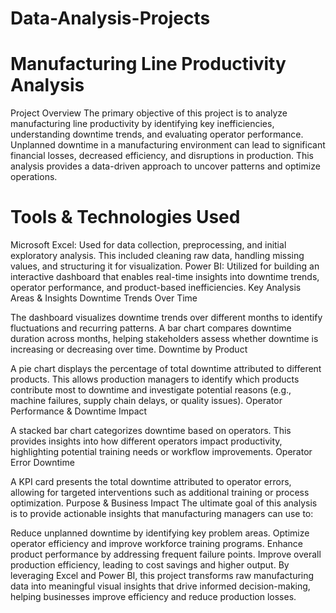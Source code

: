 # Data-Analysis-Projects

# Manufacturing Line Productivity Analysis
Project Overview
The primary objective of this project is to analyze manufacturing line productivity by identifying key inefficiencies, understanding downtime trends, and evaluating operator performance. Unplanned downtime in a manufacturing environment can lead to significant financial losses, decreased efficiency, and disruptions in production. This analysis provides a data-driven approach to uncover patterns and optimize operations.

# Tools & Technologies Used
Microsoft Excel: Used for data collection, preprocessing, and initial exploratory analysis. This included cleaning raw data, handling missing values, and structuring it for visualization.
Power BI: Utilized for building an interactive dashboard that enables real-time insights into downtime trends, operator performance, and product-based inefficiencies.
Key Analysis Areas & Insights
Downtime Trends Over Time

The dashboard visualizes downtime trends over different months to identify fluctuations and recurring patterns.
A bar chart compares downtime duration across months, helping stakeholders assess whether downtime is increasing or decreasing over time.
Downtime by Product

A pie chart displays the percentage of total downtime attributed to different products.
This allows production managers to identify which products contribute most to downtime and investigate potential reasons (e.g., machine failures, supply chain delays, or quality issues).
Operator Performance & Downtime Impact

A stacked bar chart categorizes downtime based on operators.
This provides insights into how different operators impact productivity, highlighting potential training needs or workflow improvements.
Operator Error Downtime

A KPI card presents the total downtime attributed to operator errors, allowing for targeted interventions such as additional training or process optimization.
Purpose & Business Impact
The ultimate goal of this analysis is to provide actionable insights that manufacturing managers can use to:

Reduce unplanned downtime by identifying key problem areas.
Optimize operator efficiency and improve workforce training programs.
Enhance product performance by addressing frequent failure points.
Improve overall production efficiency, leading to cost savings and higher output.
By leveraging Excel and Power BI, this project transforms raw manufacturing data into meaningful visual insights that drive informed decision-making, helping businesses improve efficiency and reduce production losses.

